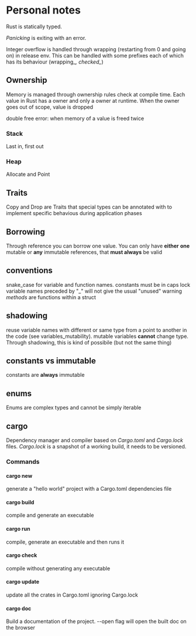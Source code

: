 # Personal notes

Rust is statically typed.

*Panicking* is exiting with an error.

Integer overflow is handled through wrapping (restarting from 0 and going on) in release env. This can be handled with some prefixes each of which has its behaviour (wrapping_*, checked_*)

## Ownership

Memory is managed through ownership rules check at compile time.
Each value in Rust has a owner and only a owner at runtime. When the owner goes out of scope, value is dropped

double free error: when memory of a value is freed twice 
### Stack  
Last in, first out

### Heap
Allocate and Point 

## Traits

Copy and Drop are Traits that special types can be annotated with to implement specific behavious during application phases

## Borrowing

Through reference you can borrow one value. You can only have **either** **one** mutable or **any** immutable references, that **must always** be valid

## conventions

snake_case for variable and function names. 
constants must be in caps lock
variable names preceded by "_" will not give the usual "unused" warning
*methods* are functions within a struct

## shadowing

reuse variable names with different or same type from a point to another in the code (see variables_mutability).
mutable variables **cannot** change type. Through shadowing, this is kind of possibile (but not the same thing)

## constants vs immutable

constants are **always** immutable

## enums

Enums are complex types and cannot be simply iterable 

## cargo

Dependency manager and compiler based on *Cargo.toml* and *Cargo.lock* files.
*Cargo.lock* is a snapshot of a working build, it needs to be versioned.

### Commands
#### cargo new

generate a "hello world" project with a Cargo.toml dependencies file

#### cargo build

compile and generate an executable

#### cargo run

compile, generate an executable and then runs it

#### cargo check

compile without generating any executable

#### cargo update

update all the crates in Cargo.toml ignoring Cargo.lock  

#### cargo doc

Build a documentation of the project. --open flag will open the built doc on the browser